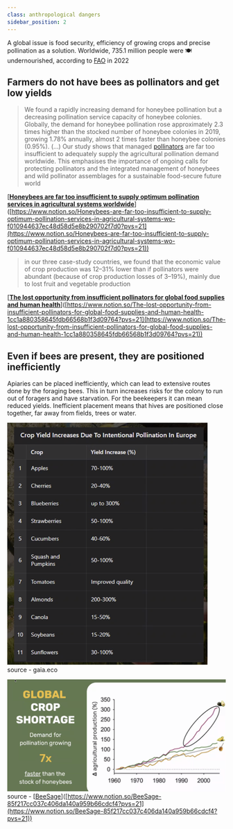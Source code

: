 ```yaml
---
class: anthropological dangers
sidebar_position: 2
---
```

A global issue is food security, efficiency of growing crops and precise pollination as a solution.
Worldwide, 735.1 million people were 🍽️ undernourished, according to [FAO](https://www.fao.org/faostat/en/#data/FS) in 2022

## Farmers do not have bees as pollinators and get low yields

> We found a rapidly increasing demand for honeybee pollination but a decreasing pollination service capacity of honeybee colonies. Globally, the demand for honeybee pollination rose approximately 2.3 times higher than the stocked number of honeybee colonies in 2019, growing 1.78% annually, almost 2 times faster than honeybee colonies (0.95%). (…) Our study shows that managed [pollinators](https://www.sciencedirect.com/topics/earth-and-planetary-sciences/pollinator) are far too insufficient to adequately supply the agricultural pollination demand worldwide. This emphasises the importance of ongoing calls for protecting pollinators and the integrated management of honeybees and wild pollinator assemblages for a sustainable food-secure future world

[[**Honeybees are far too insufficient to supply optimum pollination services in agricultural systems worldwide**](https://www.sciencedirect.com/science/article/abs/pii/S0167880922001529)]([https://www.notion.so/Honeybees-are-far-too-insufficient-to-supply-optimum-pollination-services-in-agricultural-systems-wo-f010944637ec48d58d5e8b290702f7d0?pvs=21](https://www.notion.so/Honeybees-are-far-too-insufficient-to-supply-optimum-pollination-services-in-agricultural-systems-wo-f010944637ec48d58d5e8b290702f7d0?pvs=21))

> in our three case-study countries, we found that the economic value of crop production was 12–31% lower than if pollinators were abundant (because of crop production losses of 3–19%), mainly due to lost fruit and vegetable production

[[**The lost opportunity from insufficient pollinators for global food supplies and human health**](https://www.thelancet.com/journals/lanplh/article/PIIS2542-5196(22)00265-0/fulltext)]([https://www.notion.so/The-lost-opportunity-from-insufficient-pollinators-for-global-food-supplies-and-human-health-1cc1a880358645fdb66568b1f3d09764?pvs=21](https://www.notion.so/The-lost-opportunity-from-insufficient-pollinators-for-global-food-supplies-and-human-health-1cc1a880358645fdb66568b1f3d09764?pvs=21))

## Even if bees are present, they are positioned inefficiently

Apiaries can be placed inefficiently, which can lead to extensive routes done by the foraging bees. This in turn increases risks for the colony to run out of foragers and have starvation. For the beekeepers it can mean reduced yields. Inefficient placement means that hives are positioned close together, far away from fields, trees or water.

![](../img/Screenshot%202024-06-14%20at%2017.14.02.png)
source - gaia.eco

![](../img/Screenshot%202024-06-14%20at%2017.23.53.png)
source - [[BeeSage](https://beesage.co/)]([https://www.notion.so/BeeSage-85f217cc037c406da140a959b66cdcf4?pvs=21](https://www.notion.so/BeeSage-85f217cc037c406da140a959b66cdcf4?pvs=21))